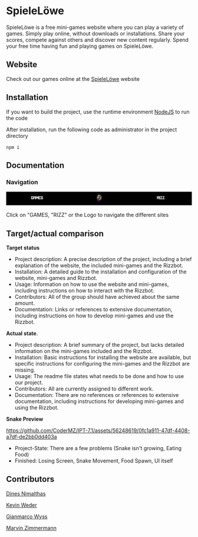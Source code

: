 # SpieleLöwe

SpieleLöwe is a free mini-games website where you can play a variety of games. Simply play online, without downloads or installations. Share your scores, compete against others and discover new content regularly. Spend your free time having fun and playing games on SpieleLöwe.

## Website
Check out our games online at the [SpieleLöwe](https://spielelowe.ch/) website
## Installation                                                     
If you want to build the project, use the runtime environment [NodeJS](https://nodejs.org/en/download) to run the code

After installation, run the following code as administrator in the project directory

    npm i

## Documentation
### Navigation
![Alt text](./img/navi.png)

Click on "GAMES, "RIZZ" or the Logo to navigate the different sites
## Target/actual comparison
**Target status**
* Project description: A precise description of the project, including a brief explanation of the website, the included mini-games and the Rizzbot.
* Installation: A detailed guide to the installation and configuration of the website, mini-games and Rizzbot.
* Usage: Information on how to use the website and mini-games, including instructions on how to interact with the Rizzbot.
* Contributors:  All of the group should have achieved about the same amount.
* Documentation: Links or references to extensive documentation, including instructions on how to develop mini-games and use the Rizzbot.

**Actual state**.
* Project description: A brief summary of the project, but lacks detailed information on the mini-games included and the Rizzbot.
* Installation: Basic instructions for installing the website are available, but specific instructions for configuring the mini-games and the Rizzbot are missing.
* Usage: The readme file states what needs to be done and how to use our project.
* Contributors: All are currently assigned to different work.
* Documentation: There are no references or references to extensive documentation, including instructions for developing mini-games and using the Rizzbot.

**Snake Preview**

https://github.com/CoderMZ/IPT-7.1/assets/56248619/0fc1a911-47df-4408-a7df-de2bb0dd403a

* Project-State: There are a few problems (Snake isn't growing, Eating Food)
* Finished: Losing Screen, Snake Movement, Food Spawn, UI itself

## Contributors
[Dines Nimalthas](https://github.com/Reavexx)

[Kevin Weder](https://github.com/KevinWe6)

[Gianmarco Wyss](https://github.com/Giani-Wyss)

[Marvin Zimmermann](https://github.com/CoderMZ)
